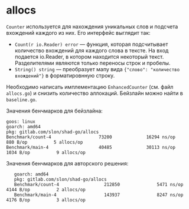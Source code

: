 # allocs

`Counter` используется для нахождения уникальных слов и подсчета вхождений каждого из них.
Его интерфейс выглядит так:
 
* `Count(r io.Reader) error` — функция, которая подсчитывает количество вхождений для каждого слова в тексте.
На вход подается io.Reader, в котором находится некоторый текст.
Разделителями являются только переносы строк и пробелы.
* `String() string` — преобразует мапу вида `{"слово": "количество вхождений"}` в форматировнную строку.

Необходимо написать имплементацию `EnhancedCounter` (см. файл `allocs.go`)
и снизить количество аллокаций. Бейзлайн можно найти в `baseline.go`.
 
Значения бенчмарков для бейзлайна: 
```
goos: linux
goarch: amd64
pkg: gitlab.com/slon/shad-go/allocs
Benchmark/count-4                  73200             16294 ns/op             880 B/op          5 allocs/op
Benchmark/main-4                   40485             30113 ns/op            1034 B/op          9 allocs/op
```

Значения бенчмарков для авторского решения:
```goos: linux
   goarch: amd64
   pkg: gitlab.com/slon/shad-go/allocs
   Benchmark/count-4                 212850              5471 ns/op            4144 B/op          2 allocs/op
   Benchmark/main-4                  143937              8247 ns/op            4176 B/op          3 allocs/op
```

 